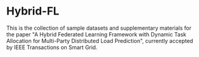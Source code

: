 # Hybrid-FL
This is the collection of sample datasets and supplementary materials for the paper "A Hybrid Federated Learning Framework with Dynamic Task Allocation for Multi-Party Distributed Load Prediction", currently accepted by IEEE Transactions on Smart Grid.
